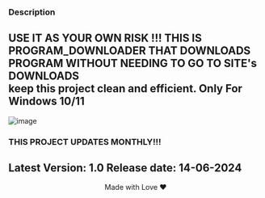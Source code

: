 ### Description
USE IT AS YOUR OWN RISK !!!
THIS IS PROGRAM_DOWNLOADER THAT DOWNLOADS PROGRAM WITHOUT NEEDING TO GO TO SITE's DOWNLOADS                
keep this project clean and efficient.
Only For Windows 10/11
---
![image](https://github.com/adasjusk/PROGINSTALLER/assets/100019532/a4c60fb4-d10c-4245-a250-e0e0f4cd8f23)

### THIS PROJECT UPDATES MONTHLY!!!
Latest Version: 1.0
Release date: 14-06-2024
---

<p align="center">Made with Love ❤️</p>
